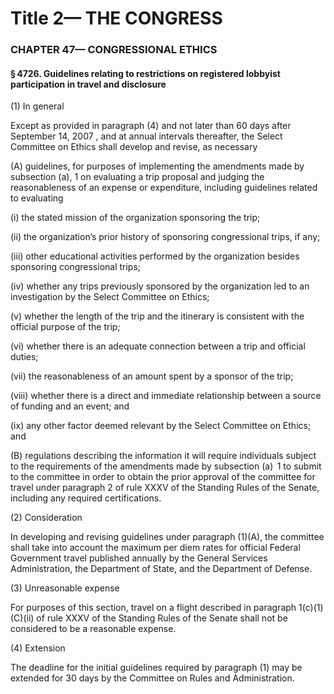 
# Title 2— THE CONGRESS
### CHAPTER 47— CONGRESSIONAL ETHICS
#### § 4726. Guidelines relating to restrictions on registered lobbyist participation in travel and disclosure

(1) In general

Except as provided in paragraph (4) and not later than 60 days after September 14, 2007 , and at annual intervals thereafter, the Select Committee on Ethics shall develop and revise, as necessary

(A) guidelines, for purposes of implementing the amendments made by subsection (a), 1 on evaluating a trip proposal and judging the reasonableness of an expense or expenditure, including guidelines related to evaluating

(i) the stated mission of the organization sponsoring the trip;

(ii) the organization’s prior history of sponsoring congressional trips, if any;

(iii) other educational activities performed by the organization besides sponsoring congressional trips;

(iv) whether any trips previously sponsored by the organization led to an investigation by the Select Committee on Ethics;

(v) whether the length of the trip and the itinerary is consistent with the official purpose of the trip;

(vi) whether there is an adequate connection between a trip and official duties;

(vii) the reasonableness of an amount spent by a sponsor of the trip;

(viii) whether there is a direct and immediate relationship between a source of funding and an event; and

(ix) any other factor deemed relevant by the Select Committee on Ethics; and

(B) regulations describing the information it will require individuals subject to the requirements of the amendments made by subsection (a)  1 to submit to the committee in order to obtain the prior approval of the committee for travel under paragraph 2 of rule XXXV of the Standing Rules of the Senate, including any required certifications.

(2) Consideration

In developing and revising guidelines under paragraph (1)(A), the committee shall take into account the maximum per diem rates for official Federal Government travel published annually by the General Services Administration, the Department of State, and the Department of Defense.

(3) Unreasonable expense

For purposes of this section, travel on a flight described in paragraph 1(c)(1)(C)(ii) of rule XXXV of the Standing Rules of the Senate shall not be considered to be a reasonable expense.

(4) Extension

The deadline for the initial guidelines required by paragraph (1) may be extended for 30 days by the Committee on Rules and Administration.
